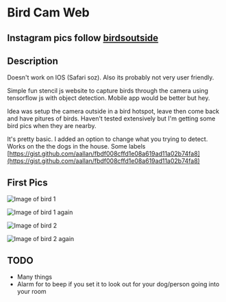 # Bird Cam Web

## Instagram pics follow [birdsoutside](https://www.instagram.com/birdsoutside/)

## Description 

Doesn't work on IOS (Safari soz). Also its probably not very user friendly. 

Simple fun stencil js website to capture birds through the camera using tensorflow js with object detection. Mobile app would be better but hey.

Idea was setup the camera outside in a bird hotspot, leave then come back and have pitures of birds. Haven't tested extensively but I'm getting some bird pics when they are nearby.

It's pretty basic. I added an option to change what you trying to detect. Works on the the dogs in the house.
Some labels [https://gist.github.com/aallan/fbdf008cffd1e08a619ad11a02b74fa8](https://gist.github.com/aallan/fbdf008cffd1e08a619ad11a02b74fa8)

## First Pics

![Image of bird 1](https://runningdeveloper.github.io/bird-cam-web/assets/bird-1.png)

![Image of bird 1 again](https://runningdeveloper.github.io/bird-cam-web/assets/bird-11.png)

![Image of bird 2](https://runningdeveloper.github.io/bird-cam-web/assets/bird-2.png)

![Image of bird 2 again](https://runningdeveloper.github.io/bird-cam-web/assets/bird-22.png)

## TODO

- Many things
- Alarm for to beep if you set it to look out for your dog/person going into your room